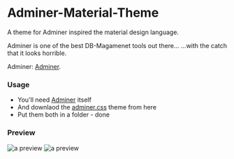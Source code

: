 # Adminer-Material-Theme

A theme for Adminer inspired the material design language.

Adminer is one of the best DB-Magamenet tools out there...
...with the catch that it looks horrible.


Adminer: [Adminer](https://www.adminer.org/).


### Usage
* You'll need [Adminer](https://www.adminer.org/) itself
* And downlaod the [adminer.css](https://github.com/arcs-/Adminer-Material-Theme/releases) theme from here
* Put them both in a folder - done


### Preview
<img src="http://stillhart.biz/project/adminer/preview.png" alt="a preview"/>
<img src="http://stillhart.biz/project/adminer/preview.png2" alt="a preview"/>
